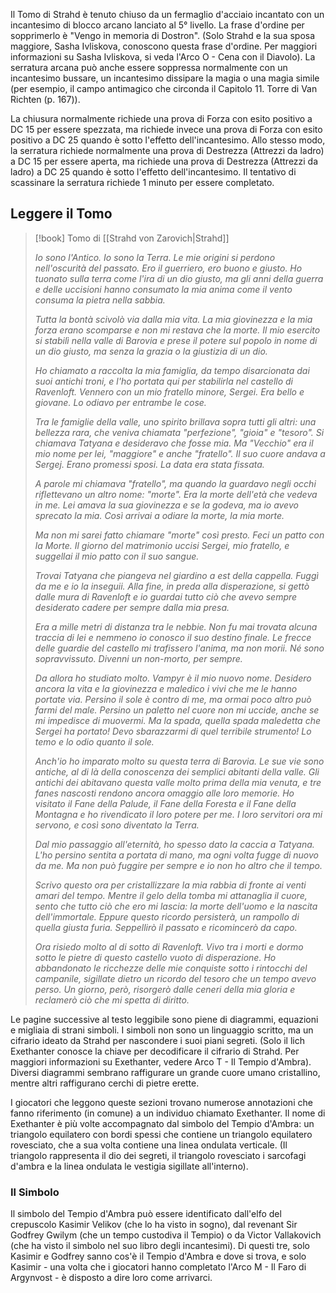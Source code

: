 Il Tomo di Strahd è tenuto chiuso da un fermaglio d'acciaio incantato con un incantesimo di blocco arcano lanciato al 5° livello. La frase d'ordine per sopprimerlo è "Vengo in memoria di Dostron". (Solo Strahd e la sua sposa maggiore, Sasha Ivliskova, conoscono questa frase d'ordine. Per maggiori informazioni su Sasha Ivliskova, si veda l'Arco O - Cena con il Diavolo). La serratura arcana può anche essere soppressa normalmente con un incantesimo bussare, un incantesimo dissipare la magia o una magia simile (per esempio, il campo antimagico che circonda il Capitolo 11. Torre di Van Richten (p. 167)).

La chiusura normalmente richiede una prova di Forza con esito positivo a DC 15 per essere spezzata, ma richiede invece una prova di Forza con esito positivo a DC 25 quando è sotto l'effetto dell'incantesimo. Allo stesso modo, la serratura richiede normalmente una prova di Destrezza (Attrezzi da ladro) a DC 15 per essere aperta, ma richiede una prova di Destrezza (Attrezzi da ladro) a DC 25 quando è sotto l'effetto dell'incantesimo. Il tentativo di scassinare la serratura richiede 1 minuto per essere completato.

## Leggere il Tomo

> [!book] Tomo di [[Strahd von Zarovich|Strahd]]
> 
> *Io sono l'Antico. Io sono la Terra. Le mie origini si perdono nell'oscurità del passato. Ero il guerriero, ero buono e giusto. Ho tuonato sulla terra come l'ira di un dio giusto, ma gli anni della guerra e delle uccisioni hanno consumato la mia anima come il vento consuma la pietra nella sabbia.*
> 
> *Tutta la bontà scivolò via dalla mia vita. La mia giovinezza e la mia forza erano scomparse e non mi restava che la morte. Il mio esercito si stabilì nella valle di Barovia e prese il potere sul popolo in nome di un dio giusto, ma senza la grazia o la giustizia di un dio.*
> 
> *Ho chiamato a raccolta la mia famiglia, da tempo disarcionata dai suoi antichi troni, e l'ho portata qui per stabilirla nel castello di Ravenloft. Vennero con un mio fratello minore, Sergei. Era bello e giovane. Lo odiavo per entrambe le cose.*
> 
> *Tra le famiglie della valle, uno spirito brillava sopra tutti gli altri: una bellezza rara, che veniva chiamata "perfezione", "gioia" e "tesoro". Si chiamava Tatyana e desideravo che fosse mia. Ma "Vecchio" era il mio nome per lei, "maggiore" e anche "fratello". Il suo cuore andava a Sergej. Erano promessi sposi. La data era stata fissata.*
> 
> *A parole mi chiamava "fratello", ma quando la guardavo negli occhi riflettevano un altro nome: "morte". Era la morte dell'età che vedeva in me. Lei amava la sua giovinezza e se la godeva, ma io avevo sprecato la mia. Così arrivai a odiare la morte, la mia morte.*
> 
> *Ma non mi sarei fatto chiamare "morte" così presto. Feci un patto con la Morte. Il giorno del matrimonio uccisi Sergei, mio fratello, e suggellai il mio patto con il suo sangue.*
> 
> *Trovai Tatyana che piangeva nel giardino a est della cappella. Fuggì da me e io la inseguii. Alla fine, in preda alla disperazione, si gettò dalle mura di Ravenloft e io guardai tutto ciò che avevo sempre desiderato cadere per sempre dalla mia presa.*
> 
> *Era a mille metri di distanza tra le nebbie. Non fu mai trovata alcuna traccia di lei e nemmeno io conosco il suo destino finale. Le frecce delle guardie del castello mi trafissero l'anima, ma non morii. Né sono sopravvissuto. Divenni un non-morto, per sempre.*
> 
> *Da allora ho studiato molto. Vampyr è il mio nuovo nome. Desidero ancora la vita e la giovinezza e maledico i vivi che me le hanno portate via. Persino il sole è contro di me, ma ormai poco altro può farmi del male. Persino un paletto nel cuore non mi uccide, anche se mi impedisce di muovermi. Ma la spada, quella spada maledetta che Sergei ha portato! Devo sbarazzarmi di quel terribile strumento! Lo temo e lo odio quanto il sole.*
> 
> *Anch'io ho imparato molto su questa terra di Barovia. Le sue vie sono antiche, al di là della conoscenza dei semplici abitanti della valle. Gli antichi dei abitavano questa valle molto prima della mia venuta, e tre fanes nascosti rendono ancora omaggio alle loro memorie. Ho visitato il Fane della Palude, il Fane della Foresta e il Fane della Montagna e ho rivendicato il loro potere per me. I loro servitori ora mi servono, e così sono diventato la Terra.*
> 
> *Dal mio passaggio all'eternità, ho spesso dato la caccia a Tatyana. L'ho persino sentita a portata di mano, ma ogni volta fugge di nuovo da me. Ma non può fuggire per sempre e io non ho altro che il tempo.*
> 
> *Scrivo questo ora per cristallizzare la mia rabbia di fronte ai venti amari del tempo. Mentre il gelo della tomba mi attanaglia il cuore, sento che tutto ciò che ero mi lascia: la morte dell'uomo e la nascita dell'immortale. Eppure questo ricordo persisterà, un rampollo di quella giusta furia. Seppellirò il passato e ricomincerò da capo.*
> 
> *Ora risiedo molto al di sotto di Ravenloft. Vivo tra i morti e dormo sotto le pietre di questo castello vuoto di disperazione. Ho abbandonato le ricchezze delle mie conquiste sotto i rintocchi del campanile, sigillate dietro un ricordo del tesoro che un tempo avevo perso. Un giorno, però, risorgerò dalle ceneri della mia gloria e reclamerò ciò che mi spetta di diritto.*

Le pagine successive al testo leggibile sono piene di diagrammi, equazioni e migliaia di strani simboli. I simboli non sono un linguaggio scritto, ma un cifrario ideato da Strahd per nascondere i suoi piani segreti. (Solo il lich Exethanter conosce la chiave per decodificare il cifrario di Strahd. Per maggiori informazioni su Exethanter, vedere Arco T - Il Tempio d'Ambra). Diversi diagrammi sembrano raffigurare un grande cuore umano cristallino, mentre altri raffigurano cerchi di pietre erette.

I giocatori che leggono queste sezioni trovano numerose annotazioni che fanno riferimento (in comune) a un individuo chiamato Exethanter. Il nome di Exethanter è più volte accompagnato dal simbolo del Tempio d'Ambra: un triangolo equilatero con bordi spessi che contiene un triangolo equilatero rovesciato, che a sua volta contiene una linea ondulata verticale. (Il triangolo rappresenta il dio dei segreti, il triangolo rovesciato i sarcofagi d'ambra e la linea ondulata le vestigia sigillate all'interno).

### Il Simbolo

Il simbolo del Tempio d'Ambra può essere identificato dall'elfo del crepuscolo Kasimir Velikov (che lo ha visto in sogno), dal revenant Sir Godfrey Gwilym (che un tempo custodiva il Tempio) o da Victor Vallakovich (che ha visto il simbolo nel suo libro degli incantesimi). Di questi tre, solo Kasimir e Godfrey sanno cos'è il Tempio d'Ambra e dove si trova, e solo Kasimir - una volta che i giocatori hanno completato l'Arco M - Il Faro di Argynvost - è disposto a dire loro come arrivarci.
